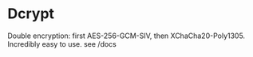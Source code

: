 # Dcrypt 

Double encryption: first AES-256-GCM-SIV, then XChaCha20-Poly1305.  Incredibly easy to use. see /docs 

